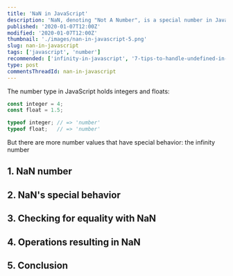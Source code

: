 ```yaml
---
title: 'NaN in JavaScript'
description: 'NaN, denoting "Not A Number", is a special number in JavaScript created after a faulty operation on numbers.'
published: '2020-01-07T12:00Z'
modified: '2020-01-07T12:00Z'
thumbnail: './images/nan-in-javascript-5.png'
slug: nan-in-javascript
tags: ['javascript', 'number']
recommended: ['infinity-in-javascript', '7-tips-to-handle-undefined-in-javascript']
type: post
commentsThreadId: nan-in-javascript
---
```


The number type in JavaScript holds integers and floats:

```javascript
const integer = 4;
const float = 1.5;

typeof integer; // => 'number'
typeof float;   // => 'number'
```

But there are more number values that have special behavior: the infinity number 

## 1. NaN number

## 2. NaN's special behavior

## 3. Checking for equality with NaN

## 4. Operations resulting in NaN

## 5. Conclusion